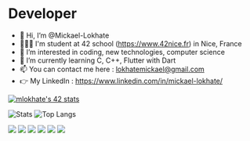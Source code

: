# Developer
- 👋 Hi, I’m @Mickael-Lokhate
- 🧑🏽‍💻 I'm student at 42 school (https://www.42nice.fr) in Nice, France
- 👀 I’m interested in coding, new technologies, computer science
- 🌱 I’m currently learning C, C++, Flutter with Dart
- 📫 You can contact me here : lokhatemickael@gmail.com
- 👉 My LinkedIn : https://www.linkedin.com/in/mickael-lokhate/

[![mlokhate's 42 stats](https://badge42.vercel.app/api/v2/cl1mdvtu6009009mod72g373r/stats?cursusId=21&coalitionId=122)](https://github.com/JaeSeoKim/badge42)

![Stats](https://github-readme-stats.vercel.app/api?username=mickael-lokhate&show_icons=true&theme=dark)
![Top Langs](https://github-readme-stats.vercel.app/api/top-langs/?username=mickael-lokhate&layout=compact&theme=dark)


![](https://img.shields.io/badge/OS-MacOs-blue) ![](https://img.shields.io/badge/OS-Linux-blue)
![](https://img.shields.io/badge/code-C-blue) ![](https://img.shields.io/badge/code-C++-blue)
![](https://img.shields.io/badge/tools-VSCode-blue) ![](https://img.shields.io/badge/tools-Vim-blue)
